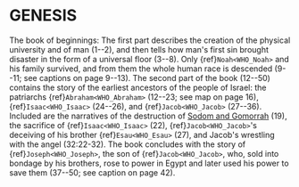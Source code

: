 # GENESIS

The book of beginnings: The first part describes the creation of the physical university and of man (1--2), and then tells how man's first sin brought disaster in the form of a universal floor (3--8). Only {ref}`Noah<WHO_Noah>` and his family survived, and from them the whole human race is descended (9--11; see captions on page 9--13). The second part of the book (12--50) contains the story of the earliest ancestors of the people of Israel: the patriarchs {ref}`Abraham<WHO_Abraham>` (12--23; see map on page 16), {ref}`Isaac<WHO_Isaac>` (24--26), and {ref}`Jacob<WHO_Jacob>` (27--36). Included are the narratives of the destruction of [Sodom and Gomorrah](https://en.wikipedia.org/wiki/Sodom_and_Gomorrah) (19), the sacrifice of {ref}`Isaac<WHO_Isaac>` (22), {ref}`Jacob<WHO_Jacob>`'s deceiving of his brother {ref}`Esau<WHO_Esau>` (27), and Jacob's wrestling with the angel (32:22-32). The book concludes with the story of {ref}`Joseph<WHO_Joseph>`, the son of {ref}`Jacob<WHO_Jacob>`, who, sold into bondage by his brothers, rose to power in Egypt and later used his power to save them (37--50; see caption on page 42).